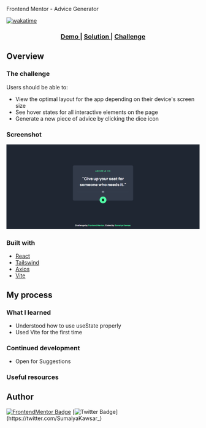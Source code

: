 Frontend Mentor - Advice Generator

[![wakatime](https://wakatime.com/badge/github/sumaiyakawsar/sk-advice-generator.svg)](https://wakatime.com/badge/github/sumaiyakawsar/sk-advice-generator)

<div align="center">
  <h3>
    <a href="https://sumaiyakawsar.github.io/sk-advice-generator/">
      Demo
    </a>
    <span> | </span>
    <a href="https://github.com/sumaiyakawsar/sk-advice-generator">
      Solution
    </a>
    <span> | </span>
    <a href="https://www.frontendmentor.io/challenges/space-tourism-multipage-website-gRWj1URZ3">
      Challenge
    </a>
  </h3>
</div>

## Overview

### The challenge

Users should be able to:
- View the optimal layout for the app depending on their device's screen size
- See hover states for all interactive elements on the page
- Generate a new piece of advice by clicking the dice icon

### Screenshot

![screenshot](./src/assets/advice-generator.png)

### Built with

- [React](https://reactjs.org/) 
- [Tailswind](https://tailwindcss.com/?)
- [Axios](https://axios-http.com/docs/intro)
- [Vite](https://vitejs.dev/)

## My process
 
### What I learned
- Understood how to use useState properly
- Used Vite for the first time

### Continued development
- Open for Suggestions

### Useful resources


## Author

[![FrontendMentor Badge](https://img.shields.io/badge/-_SumaiyaKawsar_-3F54A3?style=plastic&labelColor=3F54A3&logo=frontend-mentor&logoColor=white&link=https://www.frontendmentor.io/profile/sumaiyakawsar)](https://www.frontendmentor.io/profile/sumaiyakawsar) [![Twitter Badge](https://img.shields.io/badge/-_SumaiyaKawsar_-55acee?style=plastic&labelColor=55acee&logo=twitter&logoColor=white&link=https://twitter.com/SumaiyaKawsar_)](https://twitter.com/SumaiyaKawsar_)